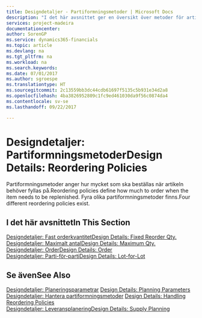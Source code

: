 ```yaml
---
title: Designdetaljer - Partiformningsmetoder | Microsoft Docs
description: "I det här avsnittet ger en översikt över metoder för artikelåteranskaffning."
services: project-madeira
documentationcenter: 
author: SorenGP
ms.service: dynamics365-financials
ms.topic: article
ms.devlang: na
ms.tgt_pltfrm: na
ms.workload: na
ms.search.keywords: 
ms.date: 07/01/2017
ms.author: sgroespe
ms.translationtype: HT
ms.sourcegitcommit: 2c13559bb3dc44cdb61697f5135c5b931e34d2a8
ms.openlocfilehash: 4ba3826952809c1fc9ed461030da9f56c0874da4
ms.contentlocale: sv-se
ms.lasthandoff: 09/22/2017

---
```

# <a name="design-details-reordering-policies"></a><span data-ttu-id="59653-103">Designdetaljer: Partiformningsmetoder</span><span class="sxs-lookup"><span data-stu-id="59653-103">Design Details: Reordering Policies</span></span>
<span data-ttu-id="59653-104">Partiformningsmetoder anger hur mycket som ska beställas när artikeln behöver fyllas på.</span><span class="sxs-lookup"><span data-stu-id="59653-104">Reordering policies define how much to order when the item needs to be replenished.</span></span> <span data-ttu-id="59653-105">Fyra olika partiformningsmetoder finns.</span><span class="sxs-lookup"><span data-stu-id="59653-105">Four different reordering policies exist.</span></span>  

## <a name="in-this-section"></a><span data-ttu-id="59653-106">I det här avsnittet</span><span class="sxs-lookup"><span data-stu-id="59653-106">In This Section</span></span>  
[<span data-ttu-id="59653-107">Designdetaljer: Fast orderkvantitet</span><span class="sxs-lookup"><span data-stu-id="59653-107">Design Details: Fixed Reorder Qty.</span></span>](design-details-fixed-reorder-qty.md)  
[<span data-ttu-id="59653-108">Designdetaljer: Maximalt antal</span><span class="sxs-lookup"><span data-stu-id="59653-108">Design Details: Maximum Qty.</span></span>](design-details-maximum-qty.md)  
[<span data-ttu-id="59653-109">Designdetaljer: Order</span><span class="sxs-lookup"><span data-stu-id="59653-109">Design Details: Order</span></span>](design-details-order.md)  
[<span data-ttu-id="59653-110">Designdetaljer: Parti-för-parti</span><span class="sxs-lookup"><span data-stu-id="59653-110">Design Details: Lot-for-Lot</span></span>](design-details-lot-for-lot.md)  

## <a name="see-also"></a><span data-ttu-id="59653-111">Se även</span><span class="sxs-lookup"><span data-stu-id="59653-111">See Also</span></span>  
<span data-ttu-id="59653-112">[Designdetaljer: Planeringsparametrar](design-details-planning-parameters.md) </span><span class="sxs-lookup"><span data-stu-id="59653-112">[Design Details: Planning Parameters](design-details-planning-parameters.md) </span></span>  
<span data-ttu-id="59653-113">[Designdetaljer: Hantera partiformningsmetoder](design-details-handling-reordering-policies.md) </span><span class="sxs-lookup"><span data-stu-id="59653-113">[Design Details: Handling Reordering Policies](design-details-handling-reordering-policies.md) </span></span>  
[<span data-ttu-id="59653-114">Designdetaljer: Leveransplanering</span><span class="sxs-lookup"><span data-stu-id="59653-114">Design Details: Supply Planning</span></span>](design-details-supply-planning.md)

